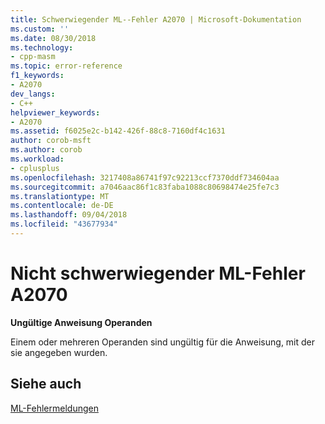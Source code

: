 ```yaml
---
title: Schwerwiegender ML--Fehler A2070 | Microsoft-Dokumentation
ms.custom: ''
ms.date: 08/30/2018
ms.technology:
- cpp-masm
ms.topic: error-reference
f1_keywords:
- A2070
dev_langs:
- C++
helpviewer_keywords:
- A2070
ms.assetid: f6025e2c-b142-426f-88c8-7160df4c1631
author: corob-msft
ms.author: corob
ms.workload:
- cplusplus
ms.openlocfilehash: 3217408a86741f97c92213ccf7370ddf734604aa
ms.sourcegitcommit: a7046aac86f1c83faba1088c80698474e25fe7c3
ms.translationtype: MT
ms.contentlocale: de-DE
ms.lasthandoff: 09/04/2018
ms.locfileid: "43677934"
---
```

# <a name="ml-nonfatal-error-a2070"></a>Nicht schwerwiegender ML-Fehler A2070

**Ungültige Anweisung Operanden**

Einem oder mehreren Operanden sind ungültig für die Anweisung, mit der sie angegeben wurden.

## <a name="see-also"></a>Siehe auch

[ML-Fehlermeldungen](../../assembler/masm/ml-error-messages.md)<br/>